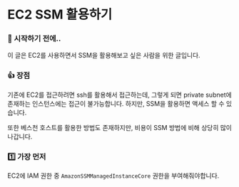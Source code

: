# EC2 SSM 활용하기

### 🎊 시작하기 전에..

이 글은 EC2를 사용하면서 SSM을 활용해보고 싶은 사람을 위한 글입니다.

### 👍 장점

기존에 EC2를 접근하려면 ssh를 활용해서 접근하는데, 그렇게 되면 private subnet에 존재하는 인스턴스에는 접근이 불가능합니다. 하지만, SSM을 활용하면 액세스 할 수 있습니다.

또한 베스천 호스트를 활용한 방법도 존재하지만, 비용이 SSM 방법에 비해 상당히 많이 나갑니다.

### 1️⃣ 가장 먼저

EC2에 IAM 권한 중 `AmazonSSMManagedInstanceCore` 권한을 부여해줘야합니다.

